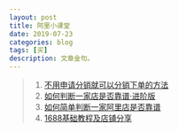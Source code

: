```yaml
---
layout: post
title: 阿里小课堂
date: 2019-07-23
categories: blog
tags: [买]
description: 文章金句。
---
```



>1. [不用申请分销就可以分销下单的方法](http://www.lukou.com/userfeed/22137600)   
>1. [如何判断一家店是否靠谱·进阶版](http://www.lukou.com/userfeed/22828361)   
>2. [如何简单判断一家阿里店是否靠谱](http://www.lukou.com/userfeed/19048560)  
>2. [1688基础教程及店铺分享](http://www.lukou.com/userfeed/19549522)
